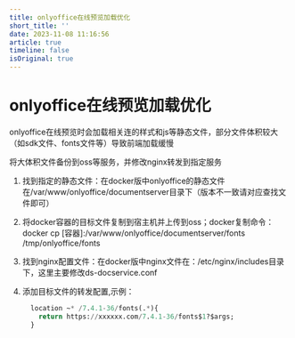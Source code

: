 ```yaml
---
title: onlyoffice在线预览加载优化
short_title: ''
date: 2023-11-08 11:16:56
article: true
timeline: false
isOriginal: true
---
```



<!-- more -->


# onlyoffice在线预览加载优化

onlyoffice在线预览时会加载相关连的样式和js等静态文件，部分文件体积较大（如sdk文件、fonts文件等）导致前端加载缓慢

将大体积文件备份到oss等服务，并修改nginx转发到指定服务

1. 找到指定的静态文件：在docker版中onlyoffice的静态文件在/var/www/onlyoffice/documentserver目录下（版本不一致请对应查找文件即可）
2. 将docker容器的目标文件复制到宿主机并上传到oss；docker复制命令：docker cp [容器]:/var/www/onlyoffice/documentserver/fonts /tmp/onlyoffice/fonts
3. 找到nginx配置文件：在docker版中nginx文件在：/etc/nginx/includes目录下，这里主要修改ds-docservice.conf
4. 添加目标文件的转发配置,示例：

    ```sql
      location ~* /7.4.1-36/fonts(.*){
    	return https://xxxxxx.com/7.4.1-36/fonts$1?$args;
      }
    ```
